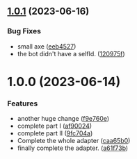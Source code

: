 ## [1.0.1](https://github.com/CJGroup/justchat-koishi/compare/v1.0.0...v1.0.1) (2023-06-16)


### Bug Fixes

* small axe ([eeb4527](https://github.com/CJGroup/justchat-koishi/commit/eeb4527590a697296d943f6883280eb368228dce))
* the bot didn't have a selfId. ([120975f](https://github.com/CJGroup/justchat-koishi/commit/120975f2ea5f394ab99837170a8dee64a5a9ce2d))

# 1.0.0 (2023-06-14)


### Features

* another huge change ([f9e760e](https://github.com/CJGroup/justchat-koishi/commit/f9e760eac0a58366e97c829ebe7ec157f252bbd7))
* complete part I ([af90024](https://github.com/CJGroup/justchat-koishi/commit/af9002481a3994dfd5c0eee8ab68c9ce3b27f275))
* complete part II ([9fc704a](https://github.com/CJGroup/justchat-koishi/commit/9fc704a92d8b52a0bf6652f9763152968a274ab5))
* Complete the whole adapter ([caa65b0](https://github.com/CJGroup/justchat-koishi/commit/caa65b000025128b3461bc4288c104a8dfc9bfd6))
* finally complete the adapter. ([a61f73b](https://github.com/CJGroup/justchat-koishi/commit/a61f73bdf4b23def1597d3b2fb37cabc07fa983f))
